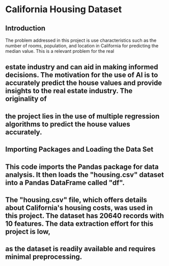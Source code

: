 # California Housing Dataset

## Introduction

<p> The problem addressed in this project is use characteristics such as the number of rooms, population, and location in California for predicting the median value. This is a relevant problem for the real</p>

## estate industry and can aid in making informed decisions. The motivation for the use of AI is to accurately predict the house values and provide insights to the real estate industry. The originality of

## the project lies in the use of multiple regression algorithms to predict the house values accurately.

## Importing Packages and Loading the Data Set

## This code imports the Pandas package for data analysis. It then loads the "housing.csv" dataset into a Pandas DataFrame called "df".

## The "housing.csv" file, which offers details about California's housing costs, was used in this project. The dataset has 20640 records with 10 features. The data extraction effort for this project is low,

## as the dataset is readily available and requires minimal preprocessing.
